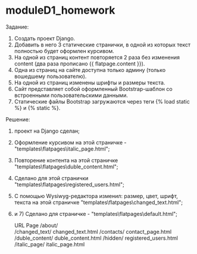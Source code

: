 # moduleD1_homework


Задание:
1) Создать проект Django.
2) Добавить в него 3 статические странички, в одной из которых текст полностью будет оформлен курсивом.
3) На одной из страниц контент повторяется 2 раза без изменения content (два раза прописано {{ flatpage.content }}).
4) Одна из страниц на сайте доступна только админу (только вошедшему пользователю).
5) На одной из страниц изменены шрифты и размеры текста.
6) Сайт представляет собой оформленный Bootstrap-шаблон со встроенными пользовательскими данными.
7) Статические файлы Bootstrap загружаются через теги {% load static %} и {% static %}.

Решение:
1) проект на Django сделан;
2) Оформление курсивом на этой страничке - "templates\flatpages\italic_page.html";
3) Повторение контента на этой страничке "templates\flatpages\duble_content.html";
4) Сделано для этой странички "templates\flatpages\registered_users.html";
5) С помощью Wysiwyg-редактора изменил: размер, цвет, шрифт, текста на этой страничке "templates\flatpages\changed_text.html";
6) и 7) Сделано для страничке - "templates\flatpages\default.html";

	URL		 	Page
	/about/		
	/changed_text/		changed_text.html
	/contacts/		contact_page.html
	/duble_content/		duble_content.html
	/hidden/		registered_users.html
	/italic_page/		italic_page.html
